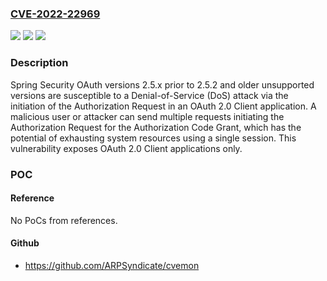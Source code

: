 ### [CVE-2022-22969](https://cve.mitre.org/cgi-bin/cvename.cgi?name=CVE-2022-22969)
![](https://img.shields.io/static/v1?label=Product&message=Spring%20Security%20OAuth&color=blue)
![](https://img.shields.io/static/v1?label=Version&message=n%2Fa&color=blue)
![](https://img.shields.io/static/v1?label=Vulnerability&message=Denial%20of%20Service%20(DoS)&color=brighgreen)

### Description

<Issue Description> Spring Security OAuth versions 2.5.x prior to 2.5.2 and older unsupported versions are susceptible to a Denial-of-Service (DoS) attack via the initiation of the Authorization Request in an OAuth 2.0 Client application. A malicious user or attacker can send multiple requests initiating the Authorization Request for the Authorization Code Grant, which has the potential of exhausting system resources using a single session. This vulnerability exposes OAuth 2.0 Client applications only.

### POC

#### Reference
No PoCs from references.

#### Github
- https://github.com/ARPSyndicate/cvemon

